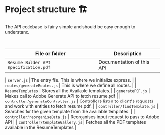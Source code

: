 # Project structure 🏗

The API codebase is fairly simple and should be easy enough to understand.

<br>

| File or folder                       | Description                                                                                                                                                                                                                 |
| ------------------------------------ | --------------------------------------------------------------------------------------------------------------------------------------------------------------------------------------------------------------------------- |
| `Resume Bulder API Specification.pdf`| Documentation of this API                                                                                                                                                                                                   |

| `server.js`                          | The entry file. This is where we initialize express.                                                                                                                                                                        |
| `routes/generateRoutes.js`           | This is where we define all routes.                                                                                                                                                                                         |
| `ResumeTemplates`                    | Stores all the Available templates.                                                                                                                                                                                         |
| `generatePDF.js`                     | Makes call to Adobe Generate API to fetch resume.pdf                                                                                                                                                                        |
| `controller/generateController.js`   | Controllers listen to client's requests and work with entities to fetch resume.pdf.                                                                                                                                         |
| `controller/findTemplate.js`         | Searches for the given template from the available templates.                                                                                                                                                               |
| `controller/reorganiseData.js`       | Reorganises input request to pass to Adobe API                                                                                                                                                                              |
| `controller/templateGallery.js`      | Fetches all the PDF templates available in the ResumeTemplates                                                                                                                                                              |
